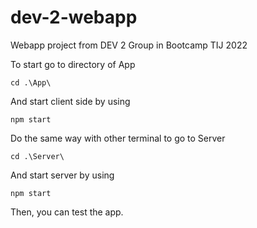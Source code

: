 # dev-2-webapp
Webapp project from DEV 2 Group in Bootcamp TIJ 2022

To start go to directory of App

```
cd .\App\
```

And start client side by using
```
npm start
```

Do the same way with other terminal to go to Server
```
cd .\Server\
```

And start server by using
```
npm start
```

Then, you can test the app.
